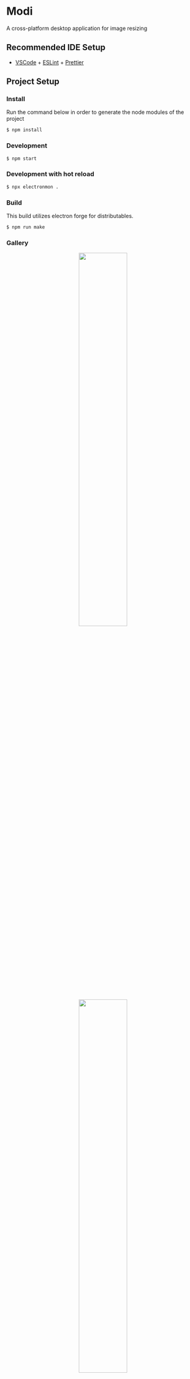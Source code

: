 # Modi
A cross-platform desktop application for image resizing

## Recommended IDE Setup

- [VSCode](https://code.visualstudio.com/) + [ESLint](https://marketplace.visualstudio.com/items?itemName=dbaeumer.vscode-eslint) + [Prettier](https://marketplace.visualstudio.com/items?itemName=esbenp.prettier-vscode)

## Project Setup

### Install
Run the command below in order to generate the node modules of the project

```bash
$ npm install
```

### Development

```bash
$ npm start
```

### Development with hot reload

```bash
$ npx electronmon .
```

### Build
This build utilizes electron forge for distributables. 
```bash
$ npm run make
```

### Gallery
<div align="center">
<img src="https://github.com/user-attachments/assets/16c5c8bc-e962-43d1-b6ac-2a92e96871fd" width="50%" />
<img src="https://github.com/user-attachments/assets/2a2afa54-dc9c-4194-8267-9e5c47f528c6" width="50%"/>
<img src="https://github.com/user-attachments/assets/d4373c37-e91e-4585-936c-99a8af6fa40a" width="50%"/>
<img src="https://github.com/user-attachments/assets/822aa404-7f51-4c7e-abd1-376fbccbfe0" width="50%"/>
</div

